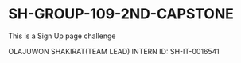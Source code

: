 # SH-GROUP-109-2ND-CAPSTONE
This is a Sign Up page challenge

OLAJUWON SHAKIRAT(TEAM LEAD)
INTERN ID: SH-IT-0016541
